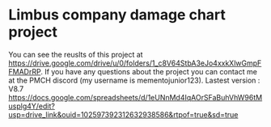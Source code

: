 # Limbus company damage chart project #
You can see the reuslts of this project at https://drive.google.com/drive/u/0/folders/1_c8V64StbA3eJo4xxkXlwGmpFFMADrRP.
If you have any questions about the project you can contact me at the PMCH discord (my username is mementojunior123).
Lastest version : V8.7 https://docs.google.com/spreadsheets/d/1eUNnMd4IqAOrSFaBuhVhW96tMusplg4Y/edit?usp=drive_link&ouid=102597392312632938586&rtpof=true&sd=true